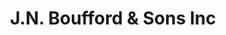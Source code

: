 ---
title: "J.N. Boufford & Sons Inc"
url: /manchester/j-n-boufford-und-sons-inc/
shop: Bestattungen
---